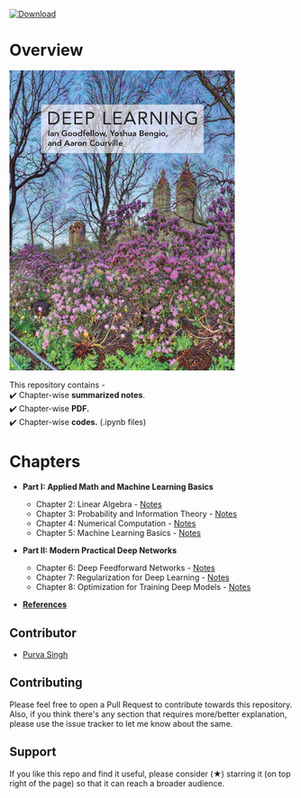 [![Download](https://img.shields.io/badge/download-book-brightgreen.svg)](https://github.com/purvasingh96/Deep-learning-with-neural-networks/raw/master/Deep-Learning-Book.pdf)
# Overview

<img src="./deep-learning-book-goodfellow-cover.jpg" width="400" alt="Cover of the deep learning book by Goodfellow, Bengio and Courville" title="The Deep Learning Book - Goodfellow, I., Bengio, Y., and Courville, A. (2016)">

This repository contains -<br>
:heavy_check_mark: Chapter-wise **summarized notes**.<br>
:heavy_check_mark: Chapter-wise **PDF.**<br>
:heavy_check_mark: Chapter-wise **codes.** (.ipynb files)<br>

# Chapters
- **Part I: Applied Math and Machine Learning Basics**
  - Chapter 2: Linear Algebra - [Notes](https://github.com/purvasingh96/Deep-learning-with-neural-networks/blob/master/Notes/Ch_1_Linear_algebra/Readme.md)
  - Chapter 3: Probability and Information Theory - [Notes](https://github.com/purvasingh96/Deep-learning-with-neural-networks/blob/master/Notes/Ch_2_Probability_and_Information_Theorey/Readme.md)
  - Chapter 4: Numerical Computation - [Notes](https://github.com/purvasingh96/Deep-learning-with-neural-networks/blob/master/Notes/Ch_3_Numerical_Computation/ReadMe.md)
  - Chapter 5: Machine Learning Basics - [Notes](https://github.com/purvasingh96/Deep-learning-with-neural-networks/blob/master/Notes/Ch_4_Machine_Learning_Basics/ReadMe.md)
  
- **Part II: Modern Practical Deep Networks**
  - Chapter 6: Deep Feedforward Networks - [Notes](https://github.com/purvasingh96/Deep-learning-with-neural-networks/blob/master/Notes/Ch_5_Deep_Forward_Networks/ReadMe.md)
  - Chapter 7: Regularization for Deep Learning - [Notes](https://github.com/purvasingh96/Deep-learning-with-neural-networks/blob/master/Notes/Ch_6_Regularization_for_Deep_Learning/Readme.md)
  - Chapter 8: Optimization for Training Deep Models - [Notes](https://github.com/purvasingh96/Deep-learning-with-neural-networks/blob/master/Notes/Ch_7_Optimization_for_training_deep_models/Readme.md)
  
- **[References](https://github.com/purvasingh96/Deep-learning-with-neural-networks/blob/master/References.md)**


## Contributor
- [Purva Singh](https://github.com/purvasingh96)

## Contributing

Please feel free to open a Pull Request to contribute towards this repository. Also, if you think there's any section that requires more/better explanation, please use the issue tracker to let me know about the same.

## Support 

If you like this repo and find it useful, please consider (★) starring it (on top right of the page) so that it can reach a broader audience.
